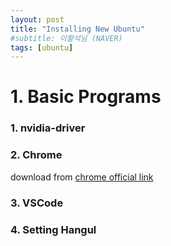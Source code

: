 ```yaml
---
layout: post
title: "Installing New Ubuntu"
#subtitle: 이활석님 (NAVER)
tags: [ubuntu]
---
```

# 1. Basic Programs
### 1. nvidia-driver
### 2. Chrome
download from [chrome official link](https://www.google.com/intl/ko/chrome/)
### 3. VSCode
### 4. Setting Hangul